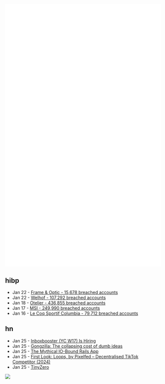 ![Metrics](https://raw.githubusercontent.com/phixion/phixion/master/metrics.svg)

## hibp

<!--
for https://github.com/phixion/phixion/blob/main/.github/workflows/feeds.yml
-->
<!--START_SECTION:haveibeenpwnd-->
- Jan 22 - [Frame & Optic - 15,678 breached accounts](https://haveibeenpwned.com/PwnedWebsites#FrameAndOptic)
- Jan 22 - [Welhof - 107,292 breached accounts](https://haveibeenpwned.com/PwnedWebsites#Welhof)
- Jan 18 - [Otelier - 436,855 breached accounts](https://haveibeenpwned.com/PwnedWebsites#Otelier)
- Jan 17 - [MSI - 249,990 breached accounts](https://haveibeenpwned.com/PwnedWebsites#MSI)
- Jan 16 - [Le Coq Sportif Columbia - 79,712 breached accounts](https://haveibeenpwned.com/PwnedWebsites#LeCoqSportif)
<!--END_SECTION:haveibeenpwnd-->

## hn

<!--
for https://github.com/phixion/phixion/blob/main/.github/workflows/feeds.yml
-->
<!--START_SECTION:hn-->
- Jan 25 - [Inboxbooster (YC W17) Is Hiring](https://www.ycombinator.com/companies/inboxbooster/jobs/ci7Hwk0-jvm-bytecode-engineer-full-remote)
- Jan 25 - [Gongzilla: The collapsing cost of dumb ideas](https://everything.intellectronica.net/p/gongzilla)
- Jan 25 - [The Mythical IO-Bound Rails App](https://byroot.github.io/ruby/performance/2025/01/23/the-mythical-io-bound-rails-app.html)
- Jan 25 - [First Look: Loops, by Pixelfed – Decentralised TikTok Competitor (2024)](https://wedistribute.org/2024/11/loops-early-look/)
- Jan 25 - [TinyZero](https://github.com/Jiayi-Pan/TinyZero)
<!--END_SECTION:hn-->

<!--
for https://yhype.me
-->
![](https://hit.yhype.me/github/profile?user_id=13013670)
